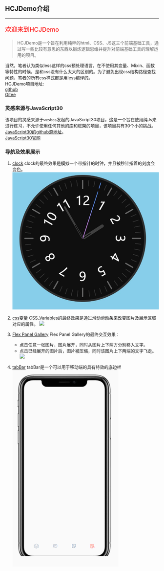 ## HCJDemo介绍
---
<p style="color:red;font-size:20px">欢迎来到HCJDemo</p>

> HCJDemo是一个旨在利用纯粹的html、CSS、JS这三个前端基础工具，通过写一些比较有意思的东西以锻炼逻辑思维并提升对前端基础工具的理解运用的项目。<br>

当然，笔者认为类似less这样的css预处理语言，在不使用其变量、Mixin、函数等特性的时候，是和css没有什么太大的区别的。为了避免出现css结构路径查找问题，笔者的所有css样式都是用less编译的。<br>
HCJDemo项目地址:<br>
[github](https://github.com/zuogl/HCJDemo.git)<br>
[Gitee](https://gitee.com/xiao-zuo/hcjdemo.git)<br>

### 灵感来源与JavaScript30
该项目的灵感来源于`wesbos`发起的JavaScript30项目，这是一个旨在使用纯Js来进行练习，不允许使用任何其他的库和框架的项目，该项目共有30个小的挑战。<br>
[JavaScript30的github源地址](https://github.com/wesbos/JavaScript30.git)。<br>
[JavaScript30官网](https://javascript30.com/)<br>

### 导航及效果展示
1. [clock](https://github.com/zuogl/HCJDemo/tree/master/Clock)
    clock的最终效果是模拟一个带指针的时钟，并且被秒针指着的刻度会变色。
    ![](./mdImage/clock效果图.jpg)
    
2. [css变量]()
    CSS_Variables的最终效果是通过滑动滑动条来改变图片及展示区域对应的属性。
    ![](./mdImage/CSS_Variables.gif)

3. [Flex Panel Gallery]()
    Flex Panel Gallery的最终交互效果：
    - 点击任意一张图片，图片展开，同时从图片上下两方分别移入文字。
    - 点击已经展开的图片后，图片被压缩，同时该图片上下两端的文字飞走。
    ![](./mdImage/FlexPanelGallery.gif)

4. [tabBar]()
    tabBar是一个可以用于移动端的具有特效的底边栏
    ![](./mdImage/tabBar.gif)